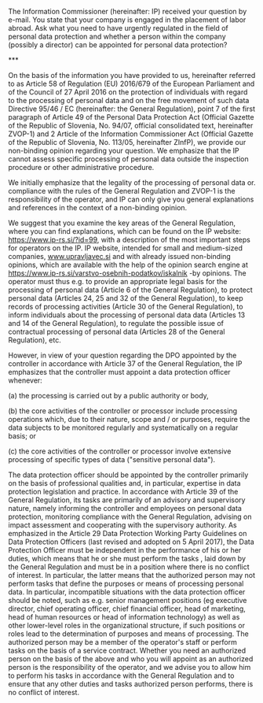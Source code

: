 The Information Commissioner (hereinafter: IP) received your question by e-mail. You state that your company is engaged in the placement of labor abroad. Ask what you need to have urgently regulated in the field of personal data protection and whether a person within the company (possibly a director) can be appointed for personal data protection?

 

 

\*\*\*

 

On the basis of the information you have provided to us, hereinafter referred to as Article 58 of Regulation (EU) 2016/679 of the European Parliament and of the Council of 27 April 2016 on the protection of individuals with regard to the processing of personal data and on the free movement of such data Directive 95/46 / EC (hereinafter: the General Regulation), point 7 of the first paragraph of Article 49 of the Personal Data Protection Act (Official Gazette of the Republic of Slovenia, No. 94/07, official consolidated text, hereinafter ZVOP-1) and 2 Article of the Information Commissioner Act (Official Gazette of the Republic of Slovenia, No. 113/05, hereinafter ZInfP), we provide our non-binding opinion regarding your question. We emphasize that the IP cannot assess specific processing of personal data outside the inspection procedure or other administrative procedure.

 

We initially emphasize that the legality of the processing of personal data or. compliance with the rules of the General Regulation and ZVOP-1 is the responsibility of the operator, and IP can only give you general explanations and references in the context of a non-binding opinion.

 

We suggest that you examine the key areas of the General Regulation, where you can find explanations, which can be found on the IP website: https://www.ip-rs.si/?id=99, with a description of the most important steps for operators on the IP. IP website, intended for small and medium-sized companies, www.upravljavec.si and with already issued non-binding opinions, which are available with the help of the opinion search engine at https://www.ip-rs.si/varstvo-osebnih-podatkov/iskalnik -by opinions. The operator must thus e.g. to provide an appropriate legal basis for the processing of personal data (Article 6 of the General Regulation), to protect personal data (Articles 24, 25 and 32 of the General Regulation), to keep records of processing activities (Article 30 of the General Regulation), to inform individuals about the processing of personal data data (Articles 13 and 14 of the General Regulation), to regulate the possible issue of contractual processing of personal data (Articles 28 of the General Regulation), etc.

 

However, in view of your question regarding the DPO appointed by the controller in accordance with Article 37 of the General Regulation, the IP emphasizes that the controller must appoint a data protection officer whenever:

 

(a) the processing is carried out by a public authority or body,

 

(b) the core activities of the controller or processor include processing operations which, due to their nature, scope and / or purposes, require the data subjects to be monitored regularly and systematically on a regular basis; or

 

(c) the core activities of the controller or processor involve extensive processing of specific types of data ("sensitive personal data").

 

The data protection officer should be appointed by the controller primarily on the basis of professional qualities and, in particular, expertise in data protection legislation and practice. In accordance with Article 39 of the General Regulation, its tasks are primarily of an advisory and supervisory nature, namely informing the controller and employees on personal data protection, monitoring compliance with the General Regulation, advising on impact assessment and cooperating with the supervisory authority. As emphasized in the Article 29 Data Protection Working Party Guidelines on Data Protection Officers (last revised and adopted on 5 April 2017), the Data Protection Officer must be independent in the performance of his or her duties, which means that he or she must perform the tasks , laid down by the General Regulation and must be in a position where there is no conflict of interest. In particular, the latter means that the authorized person may not perform tasks that define the purposes or means of processing personal data. In particular, incompatible situations with the data protection officer should be noted, such as e.g. senior management positions (eg executive director, chief operating officer, chief financial officer, head of marketing, head of human resources or head of information technology) as well as other lower-level roles in the organizational structure, if such positions or roles lead to the determination of purposes and means of processing. The authorized person may be a member of the operator's staff or perform tasks on the basis of a service contract. Whether you need an authorized person on the basis of the above and who you will appoint as an authorized person is the responsibility of the operator, and we advise you to allow him to perform his tasks in accordance with the General Regulation and to ensure that any other duties and tasks authorized person performs, there is no conflict of interest.
